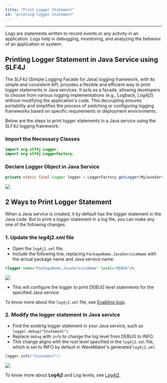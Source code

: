 ```yaml
---
title: "Print Logger Statement"
id: "printing-logger-statement"
---
```

---

Logs are statements written to record events or any activity in an application. Logs help in debugging, monitoring, and analyzing the behavior of an application or system.

## Printing Logger Statement in Java Service using SLF4J

The SLF4J (Simple Logging Facade for Java) logging framework, with its simple and consistent API, provides a flexible and efficient way to print logger statements in Java services. It acts as a facade, allowing developers to choose from various logging implementations (e.g., Logback, Log4j2) without modifying the application's code. This decoupling ensures portability and simplifies the process of switching or configuring logging frameworks based on specific requirements or deployment environments.

Below are the steps to print logger statements in a Java service using the SLF4J logging framework. 

### Import the Necessary Classes

```java
import org.slf4j.Logger;
import org.slf4j.LoggerFactory;
```

### Declare Logger Object in Java Service

```java
private static final Logger logger = LoggerFactory.getLogger(MyJavaService.class);
```

[![](/learn/assets/logger-declaration.png)](/learn/assets/logger-declaration.png)


## 2 Ways to Print Logger Statement

When a Java service is created, it by default has the logger statement in the Java code. But to print a logger statement in a log file, you can make any one of the following changes.

### 1. Update the log4j2.xml file

- Open the `log4j2.xml` file.
- Include the following line, replacing `PackageName.JavaServiceName` with the actual package name and Java service name:

```xml
<logger name="PackageName.JavaServiceName" level="DEBUG"/>
```

[![](/learn/assets/log4j2-add-statement.png)](/learn/assets/log4j2-add-statement.png)

- This will configure the logger to print DEBUG level statements for the specified Java service.

To know more about the `log4j2.xml` file, see [Enabling logs](/learn/app-development/dev-integration/chrome-developer-tool/#enabling-logs).

### 2. Modify the logger statement in Java service


- Find the existing logger statement in your Java service, such as `logger.debug("Statement")`.
- Replace `debug` with `info` to change the log level from DEBUG to INFO.
- This change aligns with the root level specified in the `log4j2.xml` file, which is set to INFO by default in WaveMaker's generated `log4j2.xml`.

```java
logger.info("Statement");
```

[![](/learn/assets/logger.info-javaservice.png)](/learn/assets/logger.info-javaservice.png)

To know more about **Log4j2** and Log levels, see [Log4j2](https://logging.apache.org/log4j/2.x/index.html).


